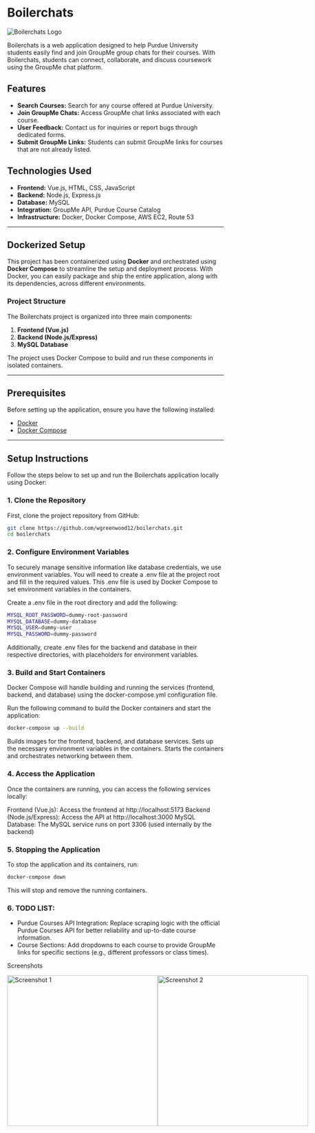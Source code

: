 # Boilerchats
![Boilerchats Logo](https://github.com/wgreenwood12/Purdue-Boilerchats/blob/main/vue-project/ghost1.png)

Boilerchats is a web application designed to help Purdue University students easily find and join GroupMe group chats for their courses. With Boilerchats, students can connect, collaborate, and discuss coursework using the GroupMe chat platform.

## Features
- **Search Courses:** Search for any course offered at Purdue University.
- **Join GroupMe Chats:** Access GroupMe chat links associated with each course.
- **User Feedback:** Contact us for inquiries or report bugs through dedicated forms.
- **Submit GroupMe Links:** Students can submit GroupMe links for courses that are not already listed.

## Technologies Used
- **Frontend:** Vue.js, HTML, CSS, JavaScript
- **Backend:** Node.js, Express.js
- **Database:** MySQL
- **Integration:** GroupMe API, Purdue Course Catalog
- **Infrastructure:** Docker, Docker Compose, AWS EC2, Route 53

---

## Dockerized Setup

This project has been containerized using **Docker** and orchestrated using **Docker Compose** to streamline the setup and deployment process. With Docker, you can easily package and ship the entire application, along with its dependencies, across different environments.

### Project Structure

The Boilerchats project is organized into three main components:
1. **Frontend (Vue.js)**
2. **Backend (Node.js/Express)**
3. **MySQL Database**

The project uses Docker Compose to build and run these components in isolated containers.

---

## Prerequisites

Before setting up the application, ensure you have the following installed:

- [Docker](https://docs.docker.com/get-docker/)
- [Docker Compose](https://docs.docker.com/compose/install/)

---

## Setup Instructions

Follow the steps below to set up and run the Boilerchats application locally using Docker:

### 1. Clone the Repository

First, clone the project repository from GitHub:

```bash
git clone https://github.com/wgreenwood12/boilerchats.git
cd boilerchats
```
### 2. Configure Environment Variables

To securely manage sensitive information like database credentials, we use environment variables. You will need to create a .env file at the project root and fill in the required values. This .env file is used by Docker Compose to set environment variables in the containers.

Create a .env file in the root directory and add the following:
```bash
MYSQL_ROOT_PASSWORD=dummy-root-password
MYSQL_DATABASE=dummy-database
MYSQL_USER=dummy-user
MYSQL_PASSWORD=dummy-password
```
Additionally, create .env files for the backend and database in their respective directories, with placeholders for environment variables.

### 3. Build and Start Containers
Docker Compose will handle building and running the services (frontend, backend, and database) using the docker-compose.yml configuration file.

Run the following command to build the Docker containers and start the application:

```bash
docker-compose up --build
```
Builds images for the frontend, backend, and database services.
Sets up the necessary environment variables in the containers.
Starts the containers and orchestrates networking between them.

### 4. Access the Application
Once the containers are running, you can access the following services locally:

Frontend (Vue.js): Access the frontend at http://localhost:5173
Backend (Node.js/Express): Access the API at http://localhost:3000
MySQL Database: The MySQL service runs on port 3306 (used internally by the backend)

### 5. Stopping the Application
To stop the application and its containers, run:

```bash
docker-compose down
```
This will stop and remove the running containers.

### 6. TODO LIST:
- Purdue Courses API Integration: Replace scraping logic with the official Purdue Courses API for better reliability and up-to-date course information.
- Course Sections: Add dropdowns to each course to provide GroupMe links for specific sections (e.g., different professors or class times).


Screenshots
<div style="display: flex; justify-content: space-between;"> <img src="https://github.com/user-attachments/assets/c2829a96-b6f1-4b53-bb7d-f2990739660e" alt="Screenshot 1" height="350px"> <img src="https://github.com/user-attachments/assets/d9dc44db-836a-4cc1-b341-b60f5fafd863" alt="Screenshot 2" height="350px"> </div>

